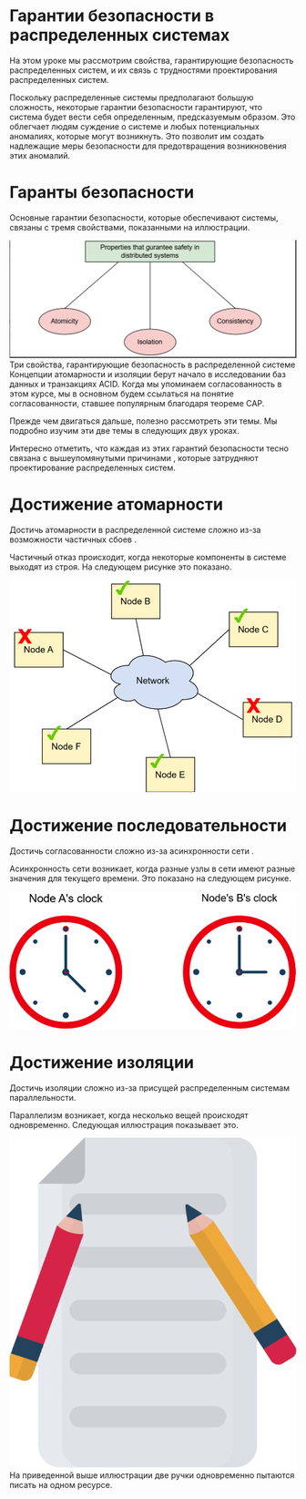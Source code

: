 # Гарантии безопасности в распределенных системах
На этом уроке мы рассмотрим свойства, гарантирующие безопасность распределенных систем, и их связь с трудностями проектирования распределенных систем.

Поскольку распределенные системы предполагают большую сложность, некоторые гарантии безопасности гарантируют, что система будет вести себя определенным, предсказуемым образом. Это облегчает людям суждение о системе и любых потенциальных аномалиях, которые могут возникнуть. Это позволит им создать надлежащие меры безопасности для предотвращения возникновения этих аномалий.

# Гаранты безопасности
Основные гарантии безопасности, которые обеспечивают системы, связаны с тремя свойствами, показанными на иллюстрации.

![img_4.png](img/img_4.png)
Три свойства, гарантирующие безопасность в распределенной системе
Концепции атомарности и изоляции берут начало в исследовании баз данных и транзакциях ACID. Когда мы упоминаем согласованность в этом курсе, мы в основном будем ссылаться на понятие согласованности, ставшее популярным благодаря теореме CAP.

Прежде чем двигаться дальше, полезно рассмотреть эти темы. Мы подробно изучим эти две темы в следующих двух уроках.

Интересно отметить, что каждая из этих гарантий безопасности тесно связана с вышеупомянутыми причинами , которые затрудняют проектирование распределенных систем.

# Достижение атомарности
Достичь атомарности в распределенной системе сложно из-за возможности частичных сбоев .

Частичный отказ происходит, когда некоторые компоненты в системе выходят из строя. На следующем рисунке это показано.

![img_5.png](img/img_5.png)

# Достижение последовательности
Достичь согласованности сложно из-за асинхронности сети .

Асинхронность сети возникает, когда разные узлы в сети имеют разные значения для текущего времени. Это показано на следующем рисунке.

![img_6.png](img/img_6.png)

# Достижение изоляции
Достичь изоляции сложно из-за присущей распределенным системам параллельности.

Параллелизм возникает, когда несколько вещей происходят одновременно. Следующая иллюстрация показывает это.

![img_7.png](img/img_7.png)
На приведенной выше иллюстрации две ручки одновременно пытаются писать на одном ресурсе.